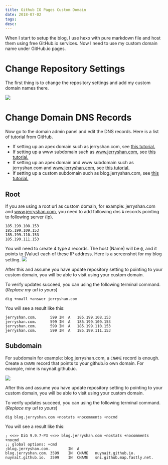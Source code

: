 ```yaml
---
title: Github IO Pages Custom Domain
date: 2018-07-02
tags:
desc:
---
```


When I start to setup the blog, I use hexo with pure markdown file and host them using free GitHub.io services. Now I need to use my custom domain name under GitHub.io pages.
<!--more-->

# Change Repository Settings
The first thing is to change the repository settings and add my custom domain names there.

![](3463CDA9-F386-41C8-B081-0F41E0B14B32.png)

# Change Domain DNS Records
Now go to the domain admin panel and edit the DNS records. Here is a list of tutorial from GitHub.

- If setting up an apex domain such as jerryshan.com, see [this tutorial.](https://help.github.com/articles/setting-up-an-apex-domain)
- If setting up a www subdomain such as www.jerryshan.com, see [this tutorial.](https://help.github.com/articles/setting-up-a-www-subdomain)
- If setting up an apex domain and www subdomain such as jerryshan.com and www.jerryshan.com, see [this tutorial.](https://help.github.com/articles/setting-up-an-apex-domain-and-www-subdomain)
- If setting up a custom subdomain such as blog.jerryshan.com, see [this tutorial.](https://help.github.com/articles/setting-up-a-custom-subdomain)

## Root
If you are using a root url as custom domain, for example: jerryshan.com and www.jerryshan.com, you need to add following dns `A` records pointing to following server (ip).
```
185.199.108.153
185.199.109.153
185.199.110.153
185.199.111.153
```

You will need to create 4 type `A` records. The host (Name) will be `@`, and it points to (Value) each of these IP address.  Here is a screenshot for my blog setting.
![](Pasted_Image_2018-07-02__4_08_PM.png)

After this and assume you have update repository setting to pointing to your custom domain, you will be able to visit using your custom domain.

To verify updates succeed, you can using the following terminal command. (_Replace my url to yours_)
```
dig +noall +answer jerryshan.com
```

You will see a result like this:
```
jerryshan.com.		599	IN	A	185.199.108.153
jerryshan.com.		599	IN	A	185.199.109.153
jerryshan.com.		599	IN	A	185.199.110.153
jerryshan.com.		599	IN	A	185.199.111.153
```

## Subdomain
For subdomain for example: blog.jerryshan.com, a `CNAME` record is enough. Create a `CNAME` record that points to your github.io own domain. For example, mine is nuynait.github.io.

![](D1B34B7F-1C08-4C74-A311-39CC06C08CA8.jpg)

After this and assume you have update repository setting to pointing to your custom domain, you will be able to visit using your custom domain.

To verify updates succeed, you can using the following terminal command. (_Replace my url to yours_)
```
dig blog.jerryshan.com +nostats +nocomments +nocmd
```

You will see a result like this:
```
; <<>> DiG 9.9.7-P3 <<>> blog.jerryshan.com +nostats +nocomments +nocmd
;; global options: +cmd
;blog.jerryshan.com.		IN	A
blog.jerryshan.com.	3599	IN	CNAME	nuynait.github.io.
nuynait.github.io.	3599	IN	CNAME	sni.github.map.fastly.net.
```
